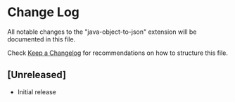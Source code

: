 # Change Log

All notable changes to the "java-object-to-json" extension will be documented in this file.

Check [Keep a Changelog](http://keepachangelog.com/) for recommendations on how to structure this file.

## [Unreleased]

- Initial release